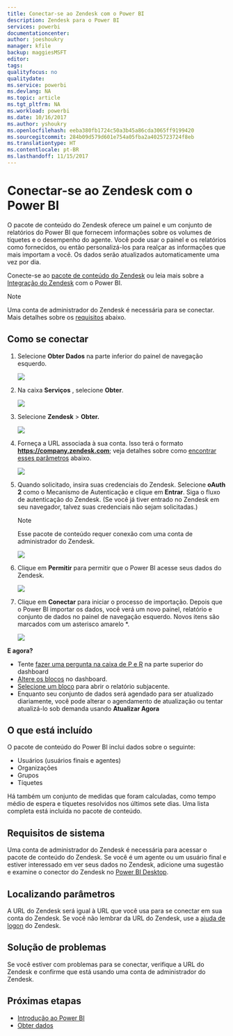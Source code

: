 ```yaml
---
title: Conectar-se ao Zendesk com o Power BI
description: Zendesk para o Power BI
services: powerbi
documentationcenter: 
author: joeshoukry
manager: kfile
backup: maggiesMSFT
editor: 
tags: 
qualityfocus: no
qualitydate: 
ms.service: powerbi
ms.devlang: NA
ms.topic: article
ms.tgt_pltfrm: NA
ms.workload: powerbi
ms.date: 10/16/2017
ms.author: yshoukry
ms.openlocfilehash: eeba380fb1724c50a3b45a86cda3065ff9199420
ms.sourcegitcommit: 284b09d579d601e754a05fba2a4025723724f8eb
ms.translationtype: HT
ms.contentlocale: pt-BR
ms.lasthandoff: 11/15/2017
---
```

# <a name="connect-to-zendesk-with-power-bi"></a>Conectar-se ao Zendesk com o Power BI
O pacote de conteúdo do Zendesk oferece um painel e um conjunto de relatórios do Power BI que fornecem informações sobre os volumes de tíquetes e o desempenho do agente. Você pode usar o painel e os relatórios como fornecidos, ou então personalizá-los para realçar as informações que mais importam a você.  Os dados serão atualizados automaticamente uma vez por dia. 

Conecte-se ao [pacote de conteúdo do Zendesk](https://app.powerbi.com/getdata/services/zendesk) ou leia mais sobre a [Integração do Zendesk](https://powerbi.microsoft.com/integrations/zendesk) com o Power BI.

>[!NOTE]
>Uma conta de administrador do Zendesk é necessária para se conectar. Mais detalhes sobre os [requisitos](#Requirements) abaixo.

## <a name="how-to-connect"></a>Como se conectar
1. Selecione **Obter Dados** na parte inferior do painel de navegação esquerdo.
   
   ![](media/service-connect-to-zendesk/pbi_getdata.png)
2. Na caixa **Serviços** , selecione **Obter**.
   
   ![](media/service-connect-to-zendesk/pbi_getservices.png) 
3. Selecione **Zendesk** \> **Obter.**
   
   ![](media/service-connect-to-zendesk/zendesk.png)
4. Forneça a URL associada à sua conta. Isso terá o formato **https://company.zendesk.com**; veja detalhes sobre como [encontrar esses parâmetros](#FindingParams) abaixo.
   
   ![](media/service-connect-to-zendesk/pbi_zendeskconnect.png)
5. Quando solicitado, insira suas credenciais do Zendesk.  Selecione **oAuth 2** como o Mecanismo de Autenticação e clique em **Entrar**. Siga o fluxo de autenticação do Zendesk. (Se você já tiver entrado no Zendesk em seu navegador, talvez suas credenciais não sejam solicitadas.)
   
   > [!NOTE]
   > Esse pacote de conteúdo requer conexão com uma conta de administrador do Zendesk. 
   > 
   > 
   
   ![](media/service-connect-to-zendesk/pbi_zendesksignin.png)
6. Clique em **Permitir** para permitir que o Power BI acesse seus dados do Zendesk.
   
   ![](media/service-connect-to-zendesk/zendesk2.jpg)
7. Clique em **Conectar** para iniciar o processo de importação. Depois que o Power BI importar os dados, você verá um novo painel, relatório e conjunto de dados no painel de navegação esquerdo. Novos itens são marcados com um asterisco amarelo \*.
   
   ![](media/service-connect-to-zendesk/pbi_zendeskdash.png)

**E agora?**

* Tente [fazer uma pergunta na caixa de P e R](service-q-and-a.md) na parte superior do dashboard
* [Altere os blocos](service-dashboard-edit-tile.md) no dashboard.
* [Selecione um bloco](service-dashboard-tiles.md) para abrir o relatório subjacente.
* Enquanto seu conjunto de dados será agendado para ser atualizado diariamente, você pode alterar o agendamento de atualização ou tentar atualizá-lo sob demanda usando **Atualizar Agora**

## <a name="whats-included"></a>O que está incluído
O pacote de conteúdo do Power BI inclui dados sobre o seguinte:  

* Usuários (usuários finais e agentes)  
* Organizações  
* Grupos  
* Tíquetes  

Há também um conjunto de medidas que foram calculadas, como tempo médio de espera e tíquetes resolvidos nos últimos sete dias. Uma lista completa está incluída no pacote de conteúdo.

<a name="Requirements"></a>

## <a name="system-requirements"></a>Requisitos de sistema
Uma conta de administrador do Zendesk é necessária para acessar o pacote de conteúdo do Zendesk. Se você é um agente ou um usuário final e estiver interessado em ver seus dados no Zendesk, adicione uma sugestão e examine o conector do Zendesk no [Power BI Desktop](desktop-connect-to-data.md).

<a name="FindingParams"></a>

## <a name="finding-parameters"></a>Localizando parâmetros
A URL do Zendesk será igual à URL que você usa para se conectar em sua conta do Zendesk. Se você não lembrar da URL do Zendesk, use a [ajuda de logon](https://www.zendesk.com/login/) do Zendesk.

## <a name="troubleshooting"></a>Solução de problemas
Se você estiver com problemas para se conectar, verifique a URL do Zendesk e confirme que está usando uma conta de administrador do Zendesk.

## <a name="next-steps"></a>Próximas etapas
* [Introdução ao Power BI](service-get-started.md)
* [Obter dados](service-get-data.md)

